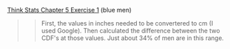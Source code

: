 [Think Stats Chapter 5 Exercise 1](http://greenteapress.com/thinkstats2/html/thinkstats2006.html#toc50) (blue men)

>> First, the values in inches needed to be convertered to cm (I used Google). Then calculated the difference between 
the two CDF's at those values. Just about 34% of men are in this range.
